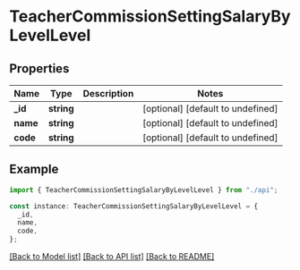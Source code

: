# TeacherCommissionSettingSalaryByLevelLevel

## Properties

| Name     | Type       | Description | Notes                             |
| -------- | ---------- | ----------- | --------------------------------- |
| **\_id** | **string** |             | [optional] [default to undefined] |
| **name** | **string** |             | [optional] [default to undefined] |
| **code** | **string** |             | [optional] [default to undefined] |

## Example

```typescript
import { TeacherCommissionSettingSalaryByLevelLevel } from "./api";

const instance: TeacherCommissionSettingSalaryByLevelLevel = {
  _id,
  name,
  code,
};
```

[[Back to Model list]](../README.md#documentation-for-models) [[Back to API list]](../README.md#documentation-for-api-endpoints) [[Back to README]](../README.md)
